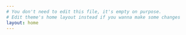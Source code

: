 ```yaml
---
# You don't need to edit this file, it's empty on purpose.
# Edit theme's home layout instead if you wanna make some changes
layout: home
---
```


